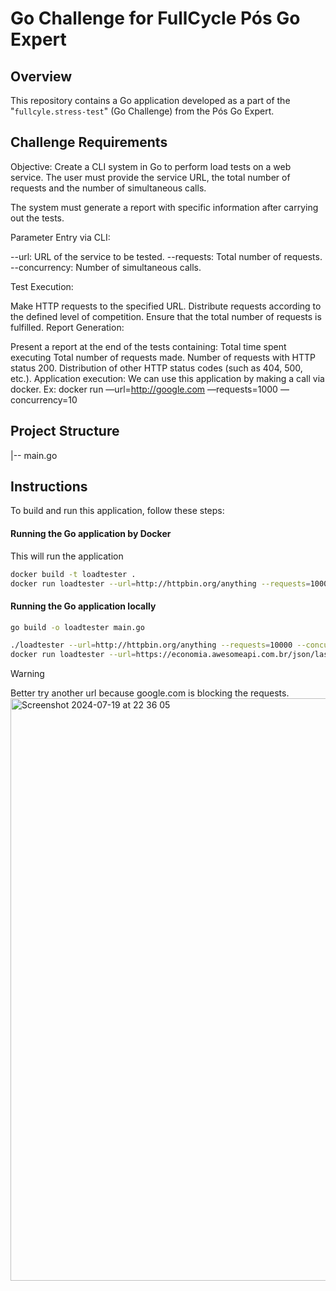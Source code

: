 # Go Challenge for FullCycle Pós Go Expert

## Overview

This repository contains a Go application developed as a part of the "`fullcyle.stress-test`" (Go Challenge) from the Pós Go Expert.

## Challenge Requirements

Objective: Create a CLI system in Go to perform load tests on a web service. The user must provide the service URL, the total number of requests and the number of simultaneous calls.

The system must generate a report with specific information after carrying out the tests.

Parameter Entry via CLI:

--url: URL of the service to be tested.
--requests: Total number of requests.
--concurrency: Number of simultaneous calls.

Test Execution:

Make HTTP requests to the specified URL.
Distribute requests according to the defined level of competition.
Ensure that the total number of requests is fulfilled.
Report Generation:

Present a report at the end of the tests containing:
Total time spent executing
Total number of requests made.
Number of requests with HTTP status 200.
Distribution of other HTTP status codes (such as 404, 500, etc.).
Application execution:
We can use this application by making a call via docker. Ex:
docker run <your docker image> —url=http://google.com —requests=1000 —concurrency=10

## Project Structure
|-- main.go

## Instructions

To build and run this application, follow these steps:

#### Running the Go application by Docker
This will run the application
```bash
docker build -t loadtester .
docker run loadtester --url=http://httpbin.org/anything --requests=10000 --concurrency=600
```

#### Running the Go application locally
```bash
go build -o loadtester main.go

./loadtester --url=http://httpbin.org/anything --requests=10000 --concurrency=600
docker run loadtester --url=https://economia.awesomeapi.com.br/json/last/USD-BRL --requests=99900 --concurrency=100
```
> [!WARNING]
> Better try another url because google.com is blocking the requests.
><img width="932" alt="Screenshot 2024-07-19 at 22 36 05" src="https://github.com/user-attachments/assets/4a7fdfd2-e1d4-47c7-916a-2ca455d3b4dc">

